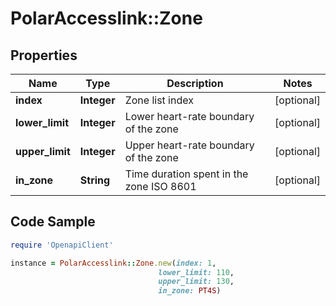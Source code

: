 # PolarAccesslink::Zone

## Properties

Name | Type | Description | Notes
------------ | ------------- | ------------- | -------------
**index** | **Integer** | Zone list index | [optional]
**lower_limit** | **Integer** | Lower heart-rate boundary of the zone | [optional]
**upper_limit** | **Integer** | Upper heart-rate boundary of the zone | [optional]
**in_zone** | **String** | Time duration spent in the zone ISO 8601 | [optional]

## Code Sample

```ruby
require 'OpenapiClient'

instance = PolarAccesslink::Zone.new(index: 1,
                                 lower_limit: 110,
                                 upper_limit: 130,
                                 in_zone: PT4S)
```


